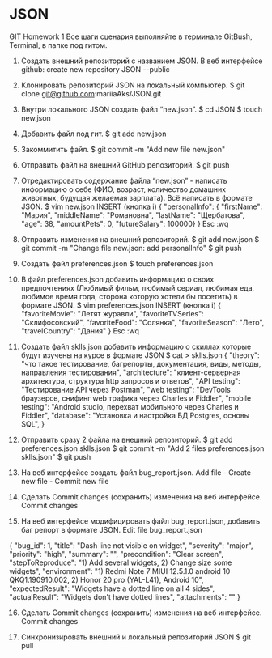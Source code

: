 # JSON
GIT Homework 1
Все шаги сценария выполняйте в терминале GitBush, Terminal, в папке под гитом.

 1. Создать внешний репозиторий c названием JSON.
 В веб интерфейсе github: create new repository JSON --public
 
 2. Клонировать репозиторий JSON на локальный компьютер.
 $ git clone git@github.com:mariiaAks/JSON.git
 
 3. Внутри локального JSON создать файл “new.json”.
 $ cd JSON
 $ touch new.json
 
 4. Добавить файл под гит.
 $ git add new.json
 
 5. Закоммитить файл.
 $ git commit -m "Add new file new.json"
 
 6. Отправить файл на внешний GitHub репозиторий.
 $ git push 
 
 7. Отредактировать содержание файла “new.json” - написать информацию о себе (ФИО, возраст, количество домашних животных, будущая желаемая зарплата). Всё написать в формате JSON.
 $ vim new.json
 INSERT (кнопка i)
 {
    "personalInfo": {
		"firstName": "Мария",
		"middleName": "Романовна",
		"lastName": "Щербатова",
		"age": 38,
		"amountPets": 0,
		"futureSalary": 100000}
 }
 Esc :wq
 
 8. Отправить изменения на внешний репозиторий.
 $ git add new.json
 $ git commit -m "Change file new.json: add personalInfo"
 $ git push
 
 9. Создать файл preferences.json
 $ touch preferences.json
 
 10. В файл preferences.json добавить информацию о своих предпочтениях (Любимый фильм, любимый сериал, любимая еда, любимое время года, сторона которую хотели бы посетить) в формате JSON.
 $ vim preferences.json
 INSERT (кнопка i)
  {
    	"favoriteMovie": "Летят журавли",
		"favoriteTVSeries": "Склифосовский",
		"favoriteFood": "Солянка",
		"favoriteSeason": "Лето",
		"travelCountry": "Дания"
 }
 Esc :wq 
 
 11. Создать файл sklls.json добавить информацию о скиллах которые будут изучены на курсе в формате JSON
 $ cat > sklls.json
  {
		"theory": "что такое тестирование, багрепорты, документация, виды, методы, направления тестирования",
		"architecture": "клиент-серверная архитектура, структура http запросов и ответов",
		"API testing": "Тестирование API через Postman",
		"web testing": "DevTools браузеров, снифинг web трафика через Charles и Fiddler",
		"mobile testing": "Android studio, перехват мобильного через Charles и Fiddler",
		"database": "Установка и настройка БД Postgres, основы SQL",
 } 
 12. Отправить сразу 2 файла на внешний репозиторий.
 $ git add preferences.json sklls.json
 $ git commit -m "Add 2 files preferences.json sklls.json"
 $ git push

 13. На веб интерфейсе создать файл bug_report.json.
 Add file - Create new file - Commit new file
 
 14. Сделать Commit changes (сохранить) изменения на веб интерфейсе.
 Commit changes
 
 15. На веб интерфейсе модифицировать файл bug_report.json, добавить баг репорт в формате JSON.
 Edit file bug_report.json
 
 {
	"bug_id": 1,
	"title": "Dash line not visible on widget",
	"severity": "major",
	"priority": "high",
	"summary": "",
	"precondition": "Clear screen",
	"stepToReproduce": "1) Add several widgets, 2) Change size some widgets",
	"environment": "1) Redmi Note 7 MIUI 12.5.1.0 android 10 QKQ1.190910.002, 2) Honor 20 pro (YAL-L41), Android 10",
	"expectedResult": "Widgets have a dotted line on all 4 sides",
	"actualResult": "Widgets don't have dotted lines",
	"attachments": ""
} 

 16. Сделать Commit changes (сохранить) изменения на веб интерфейсе.
 Commit changes
 
 17. Синхронизировать внешний и локальный репозиторий JSON
 $ git pull
